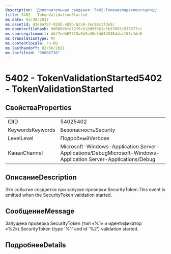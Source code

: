 ```yaml
---
description: 'Дополнительные сведения: 5402-Токенвалидатионстартед'
title: 5402 - TokenValidationStarted
ms.date: 03/30/2017
ms.assetid: d3e9a727-92dd-4d5b-bca9-2ec98c1fde5c
ms.openlocfilehash: 9d060dbfe72f9c61dd9f961c5b37095c537377cc
ms.sourcegitcommit: ddf7edb67715a5b9a45e3dd44536dabc153c1de0
ms.translationtype: MT
ms.contentlocale: ru-RU
ms.lasthandoff: 02/06/2021
ms.locfileid: "99686730"
---
```

# <a name="5402---tokenvalidationstarted"></a><span data-ttu-id="3338b-103">5402 - TokenValidationStarted</span><span class="sxs-lookup"><span data-stu-id="3338b-103">5402 - TokenValidationStarted</span></span>

## <a name="properties"></a><span data-ttu-id="3338b-104">Свойства</span><span class="sxs-lookup"><span data-stu-id="3338b-104">Properties</span></span>  
  
|||  
|-|-|  
|<span data-ttu-id="3338b-105">ID</span><span class="sxs-lookup"><span data-stu-id="3338b-105">ID</span></span>|<span data-ttu-id="3338b-106">5402</span><span class="sxs-lookup"><span data-stu-id="3338b-106">5402</span></span>|  
|<span data-ttu-id="3338b-107">Keywords</span><span class="sxs-lookup"><span data-stu-id="3338b-107">Keywords</span></span>|<span data-ttu-id="3338b-108">Безопасность</span><span class="sxs-lookup"><span data-stu-id="3338b-108">Security</span></span>|  
|<span data-ttu-id="3338b-109">Level</span><span class="sxs-lookup"><span data-stu-id="3338b-109">Level</span></span>|<span data-ttu-id="3338b-110">Подробный</span><span class="sxs-lookup"><span data-stu-id="3338b-110">Verbose</span></span>|  
|<span data-ttu-id="3338b-111">Канал</span><span class="sxs-lookup"><span data-stu-id="3338b-111">Channel</span></span>|<span data-ttu-id="3338b-112">Microsoft-Windows-Application Server-Applications/Debug</span><span class="sxs-lookup"><span data-stu-id="3338b-112">Microsoft-Windows-Application Server-Applications/Debug</span></span>|  
  
## <a name="description"></a><span data-ttu-id="3338b-113">Описание</span><span class="sxs-lookup"><span data-stu-id="3338b-113">Description</span></span>  

 <span data-ttu-id="3338b-114">Это событие создается при запуске проверки SecurityToken.</span><span class="sxs-lookup"><span data-stu-id="3338b-114">This event is emitted when the SecurityToken validation started.</span></span>  
  
## <a name="message"></a><span data-ttu-id="3338b-115">Сообщение</span><span class="sxs-lookup"><span data-stu-id="3338b-115">Message</span></span>  

 <span data-ttu-id="3338b-116">Запущена проверка SecurityToken (тип «%1» и идентификатор «%2»).</span><span class="sxs-lookup"><span data-stu-id="3338b-116">SecurityToken (type '%1' and id '%2') validation started.</span></span>  
  
## <a name="details"></a><span data-ttu-id="3338b-117">Подробнее</span><span class="sxs-lookup"><span data-stu-id="3338b-117">Details</span></span>
